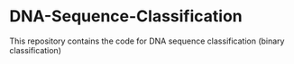 # DNA-Sequence-Classification
This repository contains the code for DNA sequence classification (binary classification)
